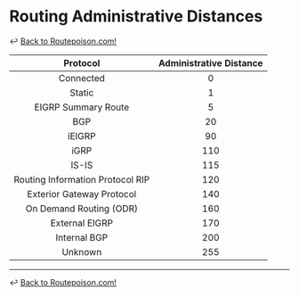 # Routing Administrative Distances

↩️ [Back to Routepoison.com!](./../index.md)

| Protocol | Administrative Distance |
|:--------:|:-----------------------:|
|Connected|0|
|Static|1|
|EIGRP Summary Route|5|
|BGP|20|
|iEIGRP|90|
|iGRP|110|
|IS-IS|115|
|Routing Information Protocol RIP|120|
|Exterior Gateway Protocol|140|
|On Demand Routing (ODR)|160|
|External EIGRP|170|
|Internal BGP|200|
|Unknown|255|

---

↩️ [Back to Routepoison.com!](./../index.md)
